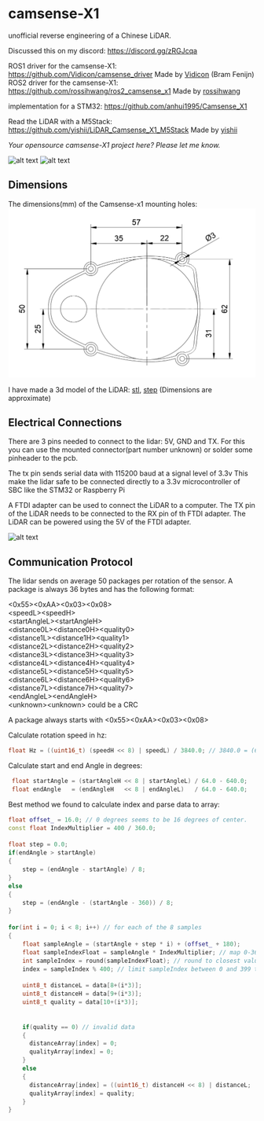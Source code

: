 # camsense-X1
unofficial reverse engineering of a Chinese LiDAR. 

Discussed this on my discord: https://discord.gg/zRGJcqa

ROS1 driver for the camsense-X1: https://github.com/Vidicon/camsense_driver Made by [Vidicon](https://github.com/vidicon) (Bram Fenijn) <br>
ROS2 driver for the camsense-X1: https://github.com/rossihwang/ros2_camsense_x1 Made by [rossihwang](https://github.com/rossihwang)

implementation for a STM32: https://github.com/anhui1995/Camsense_X1

Read the LiDAR with a M5Stack: https://github.com/yishii/LiDAR_Camsense_X1_M5Stack Made by [yishii](https://github.com/yishii) 

*Your opensource camsense-X1 project here? Please let me know.*  

![alt text](doc/camsense2.jpg)
![alt text](doc/camsense.jpg)

## Dimensions

The dimensions(mm) of the Camsense-x1 mounting holes:
![alt text](doc/Dimensions.PNG)

I have made a 3d model of the LiDAR: [stl](Camsense_X1.stl), [step](camsense_x1.step)  (Dimensions are approximate)

## Electrical Connections
There are 3 pins needed to connect to the lidar: 5V, GND and TX. For this you can use the mounted connector(part number unknown) or solder some pinheader to the pcb.

The tx pin sends serial data with 115200 baud at a signal level of 3.3v This make the lidar safe to be connected directly to a 3.3v microcontroller of SBC like the STM32 or Raspberry Pi 

A FTDI adapter can be used to connect the LiDAR to a computer. The TX pin of the LiDAR needs to be connected to the RX pin of th FTDI adapter. The LiDAR can be powered using the 5V of the FTDI adapter. 

![alt text](doc/lidar_wiring.png "Connection diagram")

## Communication Protocol

The lidar sends on average 50 packages per rotation of the sensor. A package is always 36 bytes and has the following format:

<0x55><0xAA><0x03><0x08><br>
\<speedL>\<speedH><br>
\<startAngleL>\<startAngleH><br>
\<distance0L>\<distance0H>\<quality0><br>
\<distance1L>\<distance1H>\<quality1><br>
\<distance2L>\<distance2H>\<quality2><br>
\<distance3L>\<distance3H>\<quality3><br>
\<distance4L>\<distance4H>\<quality4><br>
\<distance5L>\<distance5H>\<quality5><br>
\<distance6L>\<distance6H>\<quality6><br>
\<distance7L>\<distance7H>\<quality7><br>
\<endAngleL>\<endAngleH><br>
\<unknown>\<unknown> could be a CRC<br>

A package always starts with <0x55><0xAA><0x03><0x08><br>

Calculate rotation speed in hz:
```c++
float Hz = ((uint16_t) (speedH << 8) | speedL) / 3840.0; // 3840.0 = (64 * 60)
```
Calculate start and end Angle in degrees:
```c++
 float startAngle = (startAngleH << 8 | startAngleL) / 64.0 - 640.0;
 float endAngle   = (endAngleH   << 8 | endAngleL)   / 64.0 - 640.0;
```

Best method we found to calculate index and parse data to array:
```c++
float offset_ = 16.0; // 0 degrees seems to be 16 degrees of center.
const float IndexMultiplier = 400 / 360.0;

float step = 0.0;
if(endAngle > startAngle)
{
    step = (endAngle - startAngle) / 8; 
}
else
{
    step = (endAngle - (startAngle - 360)) / 8; 
}

for(int i = 0; i < 8; i++) // for each of the 8 samples
{
    float sampleAngle = (startAngle + step * i) + (offset_ + 180);
    float sampleIndexFloat = sampleAngle * IndexMultiplier; // map 0-360 to 0-400
    int sampleIndex = round(sampleIndexFloat); // round to closest value.
    index = sampleIndex % 400; // limit sampleIndex between 0 and 399 to prevent segmentation fault
    
    uint8_t distanceL = data[8+(i*3)];
    uint8_t distanceH = data[9+(i*3)];
    uint8_t quality = data[10+(i*3)];
    
    
    if(quality == 0) // invalid data
    {
      distanceArray[index] = 0;
      qualityArray[index] = 0;
    }
    else
    {
      distanceArray[index] = ((uint16_t) distanceH << 8) | distanceL;
      qualityArray[index] = quality;
    }
}
```


